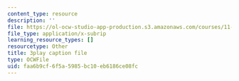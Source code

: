 ```yaml
---
content_type: resource
description: ''
file: https://ol-ocw-studio-app-production.s3.amazonaws.com/courses/11-384-malaysia-sustainable-cities-practicum-spring-2018/faa6b9cf6f5a5985bc10eb6186ce08fc_2Y0cpVGuDoM.vtt
file_type: application/x-subrip
learning_resource_types: []
resourcetype: Other
title: 3play caption file
type: OCWFile
uid: faa6b9cf-6f5a-5985-bc10-eb6186ce08fc
---
```

